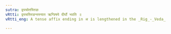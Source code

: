 ```yaml
---
sutra: द्व्यचोतस्तिङः
vRtti: द्व्यचस्तिङन्तस्यात ऋग्विषये दीर्घो भवति ॥
vRtti_eng: A tense affix ending in अ is lengthened in the _Rig_-_Veda_, when the Verb consists of two syllables.

---
```

